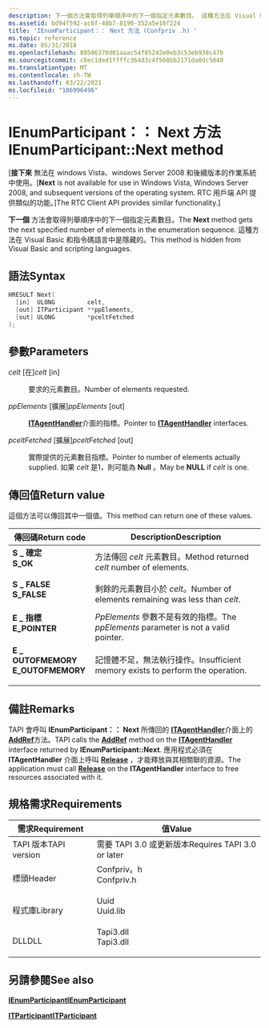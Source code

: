 ```yaml
---
description: 下一個方法會取得列舉順序中的下一個指定元素數目。 這種方法在 Visual Basic 和指令碼語言中是隱藏的。
ms.assetid: bd94f592-ac6f-48b7-8190-352a5e18f224
title: 'IEnumParticipant：： Next 方法 (Confpriv .h) '
ms.topic: reference
ms.date: 05/31/2018
ms.openlocfilehash: 89586370d01aaac54f05242e0eb3c53eb938c47b
ms.sourcegitcommit: c8ec1ded1ffffc364d3c4f560bb2171da0dc5040
ms.translationtype: MT
ms.contentlocale: zh-TW
ms.lasthandoff: 03/22/2021
ms.locfileid: "106996496"
---
```

# <a name="ienumparticipantnext-method"></a><span data-ttu-id="dc542-104">IEnumParticipant：： Next 方法</span><span class="sxs-lookup"><span data-stu-id="dc542-104">IEnumParticipant::Next method</span></span>

<span data-ttu-id="dc542-105">\[**接下來** 無法在 windows Vista、windows Server 2008 和後續版本的作業系統中使用。</span><span class="sxs-lookup"><span data-stu-id="dc542-105">\[**Next** is not available for use in Windows Vista, Windows Server 2008, and subsequent versions of the operating system.</span></span> <span data-ttu-id="dc542-106">RTC 用戶端 API 提供類似的功能。\]</span><span class="sxs-lookup"><span data-stu-id="dc542-106">The RTC Client API provides similar functionality.\]</span></span>

<span data-ttu-id="dc542-107">**下一個** 方法會取得列舉順序中的下一個指定元素數目。</span><span class="sxs-lookup"><span data-stu-id="dc542-107">The **Next** method gets the next specified number of elements in the enumeration sequence.</span></span> <span data-ttu-id="dc542-108">這種方法在 Visual Basic 和指令碼語言中是隱藏的。</span><span class="sxs-lookup"><span data-stu-id="dc542-108">This method is hidden from Visual Basic and scripting languages.</span></span>

## <a name="syntax"></a><span data-ttu-id="dc542-109">語法</span><span class="sxs-lookup"><span data-stu-id="dc542-109">Syntax</span></span>


```C++
HRESULT Next(
  [in]  ULONG         celt,
  [out] ITParticipant **ppElements,
  [out] ULONG         *pceltFetched
);
```



## <a name="parameters"></a><span data-ttu-id="dc542-110">參數</span><span class="sxs-lookup"><span data-stu-id="dc542-110">Parameters</span></span>

<dl> <dt>

<span data-ttu-id="dc542-111">*celt* \[在\]</span><span class="sxs-lookup"><span data-stu-id="dc542-111">*celt* \[in\]</span></span>
</dt> <dd>

<span data-ttu-id="dc542-112">要求的元素數目。</span><span class="sxs-lookup"><span data-stu-id="dc542-112">Number of elements requested.</span></span>

</dd> <dt>

<span data-ttu-id="dc542-113">*ppElements* \[擴展\]</span><span class="sxs-lookup"><span data-stu-id="dc542-113">*ppElements* \[out\]</span></span>
</dt> <dd>

<span data-ttu-id="dc542-114">[**ITAgentHandler**](/windows/win32/api/tapi3cc/nn-tapi3cc-itagenthandler)介面的指標。</span><span class="sxs-lookup"><span data-stu-id="dc542-114">Pointer to [**ITAgentHandler**](/windows/win32/api/tapi3cc/nn-tapi3cc-itagenthandler) interfaces.</span></span>

</dd> <dt>

<span data-ttu-id="dc542-115">*pceltFetched* \[擴展\]</span><span class="sxs-lookup"><span data-stu-id="dc542-115">*pceltFetched* \[out\]</span></span>
</dt> <dd>

<span data-ttu-id="dc542-116">實際提供的元素數目指標。</span><span class="sxs-lookup"><span data-stu-id="dc542-116">Pointer to number of elements actually supplied.</span></span> <span data-ttu-id="dc542-117">如果 *celt* 是1，則可能為 **Null** 。</span><span class="sxs-lookup"><span data-stu-id="dc542-117">May be **NULL** if *celt* is one.</span></span>

</dd> </dl>

## <a name="return-value"></a><span data-ttu-id="dc542-118">傳回值</span><span class="sxs-lookup"><span data-stu-id="dc542-118">Return value</span></span>

<span data-ttu-id="dc542-119">這個方法可以傳回其中一個值。</span><span class="sxs-lookup"><span data-stu-id="dc542-119">This method can return one of these values.</span></span>



| <span data-ttu-id="dc542-120">傳回碼</span><span class="sxs-lookup"><span data-stu-id="dc542-120">Return code</span></span>                                                                                   | <span data-ttu-id="dc542-121">Description</span><span class="sxs-lookup"><span data-stu-id="dc542-121">Description</span></span>                                                     |
|-----------------------------------------------------------------------------------------------|-----------------------------------------------------------------|
| <dl> <span data-ttu-id="dc542-122"><dt>**S \_ 確定**</dt></span><span class="sxs-lookup"><span data-stu-id="dc542-122"><dt>**S\_OK**</dt></span></span> </dl>          | <span data-ttu-id="dc542-123">方法傳回 *celt* 元素數目。</span><span class="sxs-lookup"><span data-stu-id="dc542-123">Method returned *celt* number of elements.</span></span><br/>           |
| <dl> <span data-ttu-id="dc542-124"><dt>**S \_ FALSE**</dt></span><span class="sxs-lookup"><span data-stu-id="dc542-124"><dt>**S\_FALSE**</dt></span></span> </dl>       | <span data-ttu-id="dc542-125">剩餘的元素數目小於 *celt*。</span><span class="sxs-lookup"><span data-stu-id="dc542-125">Number of elements remaining was less than *celt*.</span></span><br/>   |
| <dl> <span data-ttu-id="dc542-126"><dt>**E \_ 指標**</dt></span><span class="sxs-lookup"><span data-stu-id="dc542-126"><dt>**E\_POINTER**</dt></span></span> </dl>     | <span data-ttu-id="dc542-127">*PpElements* 參數不是有效的指標。</span><span class="sxs-lookup"><span data-stu-id="dc542-127">The *ppElements* parameter is not a valid pointer.</span></span><br/>   |
| <dl> <span data-ttu-id="dc542-128"><dt>**E \_ OUTOFMEMORY**</dt></span><span class="sxs-lookup"><span data-stu-id="dc542-128"><dt>**E\_OUTOFMEMORY**</dt></span></span> </dl> | <span data-ttu-id="dc542-129">記憶體不足，無法執行操作。</span><span class="sxs-lookup"><span data-stu-id="dc542-129">Insufficient memory exists to perform the operation.</span></span><br/> |



 

## <a name="remarks"></a><span data-ttu-id="dc542-130">備註</span><span class="sxs-lookup"><span data-stu-id="dc542-130">Remarks</span></span>

<span data-ttu-id="dc542-131">TAPI 會呼叫 **IEnumParticipant：： Next** 所傳回的 [**ITAgentHandler**](/windows/win32/api/tapi3cc/nn-tapi3cc-itagenthandler)介面上的 [**AddRef**](/windows/win32/api/unknwn/nf-unknwn-iunknown-addref)方法。</span><span class="sxs-lookup"><span data-stu-id="dc542-131">TAPI calls the [**AddRef**](/windows/win32/api/unknwn/nf-unknwn-iunknown-addref) method on the [**ITAgentHandler**](/windows/win32/api/tapi3cc/nn-tapi3cc-itagenthandler) interface returned by **IEnumParticipant::Next**.</span></span> <span data-ttu-id="dc542-132">應用程式必須在 **ITAgentHandler** 介面上呼叫 [**Release**](/windows/win32/api/unknwn/nf-unknwn-iunknown-release) ，才能釋放與其相關聯的資源。</span><span class="sxs-lookup"><span data-stu-id="dc542-132">The application must call [**Release**](/windows/win32/api/unknwn/nf-unknwn-iunknown-release) on the **ITAgentHandler** interface to free resources associated with it.</span></span>

## <a name="requirements"></a><span data-ttu-id="dc542-133">規格需求</span><span class="sxs-lookup"><span data-stu-id="dc542-133">Requirements</span></span>



| <span data-ttu-id="dc542-134">需求</span><span class="sxs-lookup"><span data-stu-id="dc542-134">Requirement</span></span> | <span data-ttu-id="dc542-135">值</span><span class="sxs-lookup"><span data-stu-id="dc542-135">Value</span></span> |
|-------------------------|---------------------------------------------------------------------------------------|
| <span data-ttu-id="dc542-136">TAPI 版本</span><span class="sxs-lookup"><span data-stu-id="dc542-136">TAPI version</span></span><br/> | <span data-ttu-id="dc542-137">需要 TAPI 3.0 或更新版本</span><span class="sxs-lookup"><span data-stu-id="dc542-137">Requires TAPI 3.0 or later</span></span><br/>                                                 |
| <span data-ttu-id="dc542-138">標頭</span><span class="sxs-lookup"><span data-stu-id="dc542-138">Header</span></span><br/>       | <dl> <span data-ttu-id="dc542-139"><dt>Confpriv。h</dt></span><span class="sxs-lookup"><span data-stu-id="dc542-139"><dt>Confpriv.h</dt></span></span> </dl> |
| <span data-ttu-id="dc542-140">程式庫</span><span class="sxs-lookup"><span data-stu-id="dc542-140">Library</span></span><br/>      | <dl> <span data-ttu-id="dc542-141"><dt>Uuid</dt></span><span class="sxs-lookup"><span data-stu-id="dc542-141"><dt>Uuid.lib</dt></span></span> </dl>   |
| <span data-ttu-id="dc542-142">DLL</span><span class="sxs-lookup"><span data-stu-id="dc542-142">DLL</span></span><br/>          | <dl> <span data-ttu-id="dc542-143"><dt>Tapi3.dll</dt></span><span class="sxs-lookup"><span data-stu-id="dc542-143"><dt>Tapi3.dll</dt></span></span> </dl>  |



## <a name="see-also"></a><span data-ttu-id="dc542-144">另請參閱</span><span class="sxs-lookup"><span data-stu-id="dc542-144">See also</span></span>

<dl> <dt>

[<span data-ttu-id="dc542-145">**IEnumParticipant**</span><span class="sxs-lookup"><span data-stu-id="dc542-145">**IEnumParticipant**</span></span>](ienumparticipant.md)
</dt> <dt>

[<span data-ttu-id="dc542-146">**ITParticipant**</span><span class="sxs-lookup"><span data-stu-id="dc542-146">**ITParticipant**</span></span>](itparticipant.md)
</dt> </dl>

 

